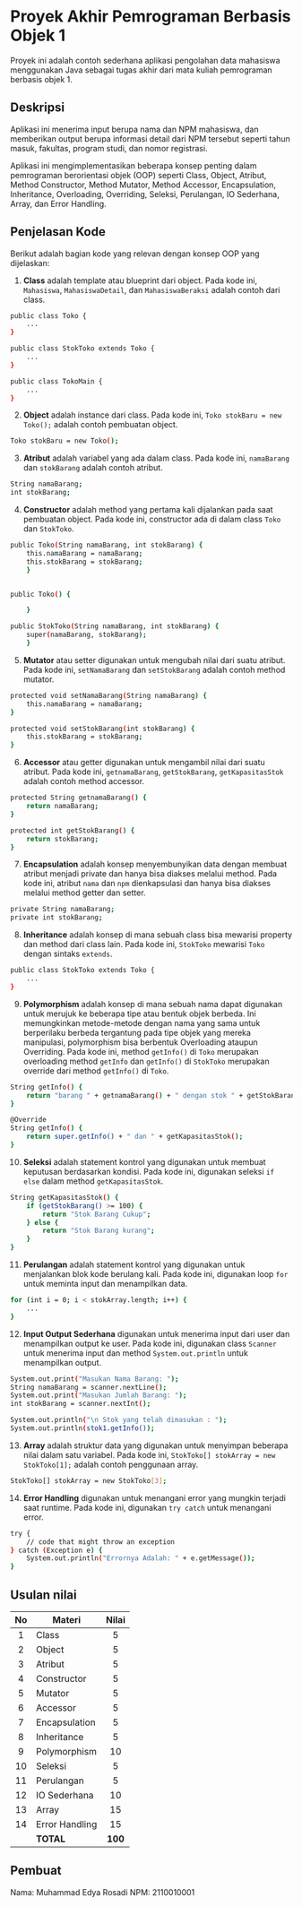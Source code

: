 # Proyek Akhir Pemrograman Berbasis Objek 1

Proyek ini adalah contoh sederhana aplikasi pengolahan data mahasiswa menggunakan Java sebagai tugas akhir dari mata kuliah pemrograman berbasis objek 1.

## Deskripsi

Aplikasi ini menerima input berupa nama dan NPM mahasiswa, dan memberikan output berupa informasi detail dari NPM tersebut seperti tahun masuk, fakultas, program studi, dan nomor registrasi.

Aplikasi ini mengimplementasikan beberapa konsep penting dalam pemrograman berorientasi objek (OOP) seperti Class, Object, Atribut, Method Constructor, Method Mutator, Method Accessor, Encapsulation, Inheritance, Overloading, Overriding, Seleksi, Perulangan, IO Sederhana, Array, dan Error Handling.

## Penjelasan Kode

Berikut adalah bagian kode yang relevan dengan konsep OOP yang dijelaskan:

1. **Class** adalah template atau blueprint dari object. Pada kode ini, `Mahasiswa`, `MahasiswaDetail`, dan `MahasiswaBeraksi` adalah contoh dari class.

```bash
public class Toko {
    ...
}

public class StokToko extends Toko {
    ...
}

public class TokoMain {
    ...
}
```

2. **Object** adalah instance dari class. Pada kode ini, `Toko stokBaru = new Toko();` adalah contoh pembuatan object.

```bash
Toko stokBaru = new Toko();
```

3. **Atribut** adalah variabel yang ada dalam class. Pada kode ini, `namaBarang` dan `stokBarang` adalah contoh atribut.

```bash
String namaBarang;
int stokBarang;
```

4. **Constructor** adalah method yang pertama kali dijalankan pada saat pembuatan object. Pada kode ini, constructor ada di dalam class `Toko` dan `StokToko`.

```bash
public Toko(String namaBarang, int stokBarang) {
    this.namaBarang = namaBarang;
    this.stokBarang = stokBarang;
    }


public Toko() {

    }

public StokToko(String namaBarang, int stokBarang) {
    super(namaBarang, stokBarang);
    }
```

5. **Mutator** atau setter digunakan untuk mengubah nilai dari suatu atribut. Pada kode ini, `setNamaBarang` dan `setStokBarang` adalah contoh method mutator.

```bash
protected void setNamaBarang(String namaBarang) {
    this.namaBarang = namaBarang;
}

protected void setStokBarang(int stokBarang) {
    this.stokBarang = stokBarang;
}
```

6. **Accessor** atau getter digunakan untuk mengambil nilai dari suatu atribut. Pada kode ini, `getnamaBarang`, `getStokBarang`, `getKapasitasStok` adalah contoh method accessor.

```bash
protected String getnamaBarang() {
    return namaBarang;
}

protected int getStokBarang() {
    return stokBarang;
}
```

7. **Encapsulation** adalah konsep menyembunyikan data dengan membuat atribut menjadi private dan hanya bisa diakses melalui method. Pada kode ini, atribut `nama` dan `npm` dienkapsulasi dan hanya bisa diakses melalui method getter dan setter.

```bash
private String namaBarang;
private int stokBarang;
```

8. **Inheritance** adalah konsep di mana sebuah class bisa mewarisi property dan method dari class lain. Pada kode ini, `StokToko` mewarisi `Toko` dengan sintaks `extends`.

```bash
public class StokToko extends Toko {
    ...
}
```

9. **Polymorphism** adalah konsep di mana sebuah nama dapat digunakan untuk merujuk ke beberapa tipe atau bentuk objek berbeda. Ini memungkinkan metode-metode dengan nama yang sama untuk berperilaku berbeda tergantung pada tipe objek yang mereka manipulasi, polymorphism bisa berbentuk Overloading ataupun Overriding. Pada kode ini, method `getInfo()` di `Toko` merupakan overloading method `getInfo` dan `getInfo()` di `StokToko` merupakan override dari method `getInfo()` di `Toko`.

```bash
String getInfo() {
    return "barang " + getnamaBarang() + " dengan stok " + getStokBarang();
}

@Override
String getInfo() {
    return super.getInfo() + " dan " + getKapasitasStok();
}
```

10. **Seleksi** adalah statement kontrol yang digunakan untuk membuat keputusan berdasarkan kondisi. Pada kode ini, digunakan seleksi `if else` dalam method `getKapasitasStok`.

```bash
String getKapasitasStok() {
    if (getStokBarang() >= 100) {
        return "Stok Barang Cukup";
    } else {
        return "Stok Barang kurang";
    }
}
```

11. **Perulangan** adalah statement kontrol yang digunakan untuk menjalankan blok kode berulang kali. Pada kode ini, digunakan loop `for` untuk meminta input dan menampilkan data.

```bash
for (int i = 0; i < stokArray.length; i++) {
    ...
}
```

12. **Input Output Sederhana** digunakan untuk menerima input dari user dan menampilkan output ke user. Pada kode ini, digunakan class `Scanner` untuk menerima input dan method `System.out.println` untuk menampilkan output.

```bash
System.out.print("Masukan Nama Barang: ");
String namaBarang = scanner.nextLine();
System.out.print("Masukan Jumlah Barang: ");
int stokBarang = scanner.nextInt();

System.out.println("\n Stok yang telah dimasukan : ");
System.out.println(stok1.getInfo());
```

13. **Array** adalah struktur data yang digunakan untuk menyimpan beberapa nilai dalam satu variabel. Pada kode ini, `StokToko[] stokArray = new StokToko[1];` adalah contoh penggunaan array.

```bash
StokToko[] stokArray = new StokToko[3];
```

14. **Error Handling** digunakan untuk menangani error yang mungkin terjadi saat runtime. Pada kode ini, digunakan `try catch` untuk menangani error.

```bash
try {
    // code that might throw an exception
} catch (Exception e) {
    System.out.println("Errornya Adalah: " + e.getMessage());
}
```

## Usulan nilai

| No  | Materi         |  Nilai  |
| :-: | -------------- | :-----: |
|  1  | Class          |    5    |
|  2  | Object         |    5    |
|  3  | Atribut        |    5    |
|  4  | Constructor    |    5    |
|  5  | Mutator        |    5    |
|  6  | Accessor       |    5    |
|  7  | Encapsulation  |    5    |
|  8  | Inheritance    |    5    |
|  9  | Polymorphism   |   10    |
| 10  | Seleksi        |    5    |
| 11  | Perulangan     |    5    |
| 12  | IO Sederhana   |   10    |
| 13  | Array          |   15    |
| 14  | Error Handling |   15    |
|     | **TOTAL**      | **100** |

## Pembuat

Nama: Muhammad Edya Rosadi
NPM: 2110010001
